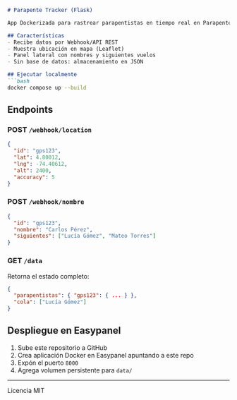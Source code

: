 ```markdown
# Parapente Tracker (Flask)

App Dockerizada para rastrear parapentistas en tiempo real en Parapente Paraíso (Cundinamarca, Colombia).

## Características
- Recibe datos por Webhook/API REST
- Muestra ubicación en mapa (Leaflet)
- Panel lateral con nombres y siguientes vuelos
- Sin base de datos: almacenamiento en JSON

## Ejecutar localmente
```bash
docker compose up --build
```

## Endpoints

### POST `/webhook/location`
```json
{
  "id": "gps123",
  "lat": 4.80012,
  "lng": -74.40612,
  "alt": 2400,
  "accuracy": 5
}
```

### POST `/webhook/nombre`
```json
{
  "id": "gps123",
  "nombre": "Carlos Pérez",
  "siguientes": ["Lucía Gómez", "Mateo Torres"]
}
```

### GET `/data`
Retorna el estado completo:
```json
{
  "parapentistas": { "gps123": { ... } },
  "cola": ["Lucía Gómez"]
}
```

## Despliegue en Easypanel
1. Sube este repositorio a GitHub
2. Crea aplicación Docker en Easypanel apuntando a este repo
3. Expón el puerto `8000`
4. Agrega volumen persistente para `data/`

---

Licencia MIT
```
